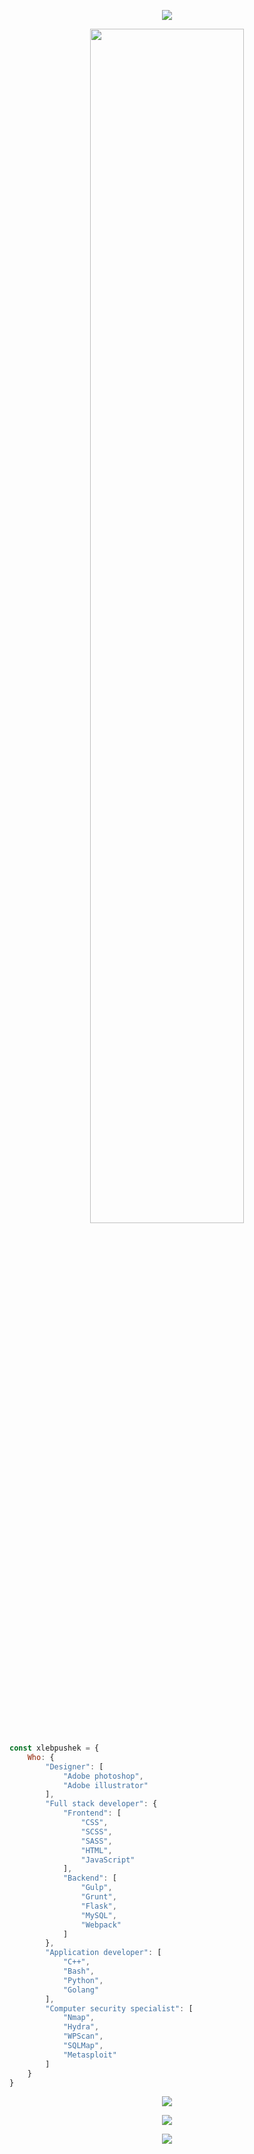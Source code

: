 <p align="center">
    <a href="https://www.buymeacoffee.com/xlebpushek"><img src="https://readme-typing-svg.herokuapp.com?color=%23CD1A1A&size=25&width=230&height=40&lines=Buy+me+%E2%98%95+please"/></a>
</p>

<p align="center">
    <img text-align="center" width="70%" src="https://cdn.dribbble.com/users/330915/screenshots/3587000/media/cf9c914d04e017ab821bab2ee0bb87cb.gif">
</p>

```javascript
const xlebpushek = {
    Who: {
        "Designer": [
            "Adobe photoshop",
            "Adobe illustrator"
        ],
        "Full stack developer": {
            "Frontend": [
                "CSS",
                "SCSS",
                "SASS",
                "HTML",
                "JavaScript"
            ],
            "Backend": [
                "Gulp",
                "Grunt",
                "Flask",
                "MySQL",
                "Webpack"
            ]
        },
        "Application developer": [
            "C++",
            "Bash",
            "Python",
            "Golang"
        ],
        "Computer security specialist": [
            "Nmap",
            "Hydra",
            "WPScan",
            "SQLMap",
            "Metasploit"
        ]
    }
}
```

<p align="center">
    <img src="https://i.pinimg.com/originals/fc/71/63/fc71635c7f1b09ed30413f59bb749582.gif"/>
</p>
<p align="center">
    <img src="https://github-readme-stats.anuraghazra1.vercel.app/api?username=xlebpushek&hide_title=true&show_icons=true&include_all_commits=true&card_width=45%&theme=vue"/>
</p>
<p align="center">
    <img src="https://github-readme-stats.anuraghazra1.vercel.app/api/top-langs/?username=xlebpushek&hide_title=true&layout=compact&card_width=445%&langs_count=7&theme=vue"/>
</p>
